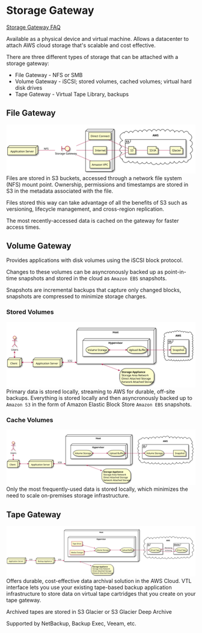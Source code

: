 # Storage Gateway
[Storage Gateway FAQ](https://aws.amazon.com/storagegateway/faqs/)

Available as a physical device and virtual machine. Allows a datacenter to attach AWS cloud storage that's scalable and cost effective.

There are three different types of storage that can be attached with a storage gateway:
- File Gateway - NFS or SMB
- Volume Gateway - iSCSI; stored volumes, cached volumes; virtual hard disk drives
- Tape Gateway - Virtual Tape Library, backups

## File Gateway
![file gateway](../img/File%20Gateway.svg)
Files are stored in S3 buckets, accessed through a network file system (NFS) mount point. Ownership, permissions and timestamps are stored in S3 in the metadata associated with the file.

Files stored this way can take advantage of all the benefits of S3 such as versioning, lifecycle management, and cross-region replication.

The most recently-accessed data is cached on the gateway for faster access times.

## Volume Gateway
Provides applications with disk volumes using the iSCSI block protocol.

Changes to these volumes can be asyncronously backed up as point-in-time snapshots and stored in the cloud as `Amazon EBS` snapshots.

Snapshots are incremental backups that capture only changed blocks, snapshots are compressed to minimize storage charges.

### Stored Volumes
![stored volumes](../img/Volume%20Gateway%20-%20Stored%20Volumes.svg)
Primary data is stored locally, streaming to AWS for durable, off-site backups. Everything is stored locally and then asyncronously backed up to `Amazon S3` in the form of Amazon Elastic Block Store `Amazon EBS` snapshots.

### Cache Volumes
![cache volumes](../img/Volume%20Gateway%20-%20Cache%20Volumes.svg)
Only the most frequently-used data is stored locally, which minimizes the need to scale on-premises storage infrastructure.

## Tape Gateway
![tape gateway](../img/Tape%20Gateway.svg)
Offers durable, cost-effective data archival solution in the AWS Cloud. VTL interface lets you use your existing tape-based backup application infrastructure to store data on virtual tape cartridges that you create on your tape gateway.

Archived tapes are stored in S3 Glacier or S3 Glacier Deep Archive

Supported by NetBackup, Backup Exec, Veeam, etc.
